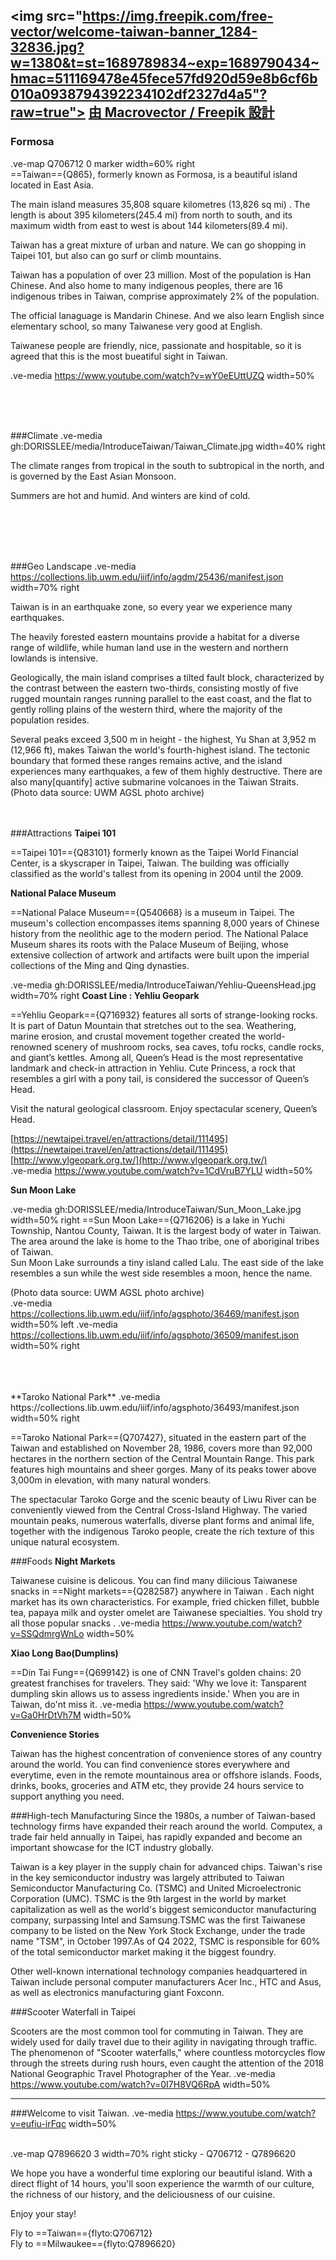 <img src="https://img.freepik.com/free-vector/welcome-taiwan-banner_1284-32836.jpg?w=1380&t=st=1689789834~exp=1689790434~hmac=511169478e45fece57fd920d59e8b6cf6b010a0938794392234102df2327d4a5"?raw=true"></img>
[由 Macrovector / Freepik 設計](http://www.freepik.com)
---
### Formosa 

.ve-map Q706712 0 marker width=60% right
<br>
==Taiwan=={Q865}, formerly known as Formosa, is a beautiful island located in East Asia. 

The main island measures 35,808 square kilometres (13,826 sq mi) . The length is about 395 kilometers(245.4 mi) from north to south, and its maximum width from east to west is about 144 kilometers(89.4 mi). 

Taiwan has a great mixture of urban and nature. We can go shopping in Taipei 101,  but also can go surf or climb mountains.

Taiwan has a population of over 23 million. Most of the population is Han Chinese. And also home to many indigenous peoples, there are 16 indigenous tribes in Taiwan, comprise approximately 2% of the population. 

The official lanaguage is Mandarin Chinese. And we also learn English since elementary school, so many Taiwanese very good at English. 

Taiwanese people are friendly, nice, passionate and hospitable, so it is agreed that this is the most bueatiful sight in Taiwan.

.ve-media https://www.youtube.com/watch?v=wY0eEUttUZQ width=50%


<br>
<br>
<br>

###Climate
.ve-media gh:DORISSLEE/media/IntroduceTaiwan/Taiwan_Climate.jpg width=40% right

The climate ranges from tropical in the south to subtropical in the north, and is governed by the East Asian Monsoon. 
<br>

Summers are hot and humid. And winters are kind of cold.

<br>
<br>
<br>
<br>




###Geo Landscape
.ve-media  https://collections.lib.uwm.edu/iiif/info/agdm/25436/manifest.json width=70% right


Taiwan is in an earthquake zone, so every year we experience many earthquakes.

The heavily forested eastern mountains provide a habitat for a diverse range of wildlife, while human land use in the western and northern lowlands is intensive.

Geologically, the main island comprises a tilted fault block, characterized by the contrast between the eastern two-thirds, consisting mostly of five rugged mountain ranges running parallel to the east coast, and the flat to gently rolling plains of the western third, where the majority of the population resides. 

Several peaks exceed 3,500 m in height - the highest, Yu Shan at 3,952 m (12,966 ft), makes Taiwan the world's fourth-highest island. The tectonic boundary that formed these ranges remains active, and the island experiences many earthquakes, a few of them highly destructive. There are also many[quantify] active submarine volcanoes in the Taiwan Straits.
(Photo data source: UWM AGSL photo archive)
<br>
<br>
<br>
 
###Attractions
**Taipei 101**

==Taipei 101=={Q83101}  formerly known as the Taipei World Financial Center, is a skyscraper in Taipei, Taiwan. The building was officially classified as the world's tallest from its opening in 2004 until the 2009.

**National Palace Museum**

==National Palace Museum=={Q540668} is a museum in Taipei.  The museum's collection encompasses items spanning 8,000 years of Chinese history from the neolithic age to the modern period. The National Palace Museum shares its roots with the Palace Museum of Beijing, whose extensive collection of artwork and artifacts were built upon the imperial collections of the Ming and Qing dynasties.

.ve-media gh:DORISSLEE/media/IntroduceTaiwan/Yehliu-QueensHead.jpg width=70% right
**Coast Line : Yehliu Geopark**

==Yehliu Geopark=={Q716932}  features all sorts of strange-looking rocks. It is part of Datun Mountain that stretches out to the sea. Weathering, marine erosion, and crustal movement together created the world-renowned scenery of mushroom rocks, sea caves, tofu rocks, candle rocks, and giant’s kettles. Among all, Queen’s Head is the most representative landmark and check-in attraction in Yehliu. Cute Princess, a rock that resembles a girl with a pony tail, is considered the successor of Queen’s Head.<br>

Visit the natural geological classroom. Enjoy spectacular scenery, Queen’s Head.

[https://newtaipei.travel/en/attractions/detail/111495](https://newtaipei.travel/en/attractions/detail/111495)<br>
[http://www.ylgeopark.org.tw/](http://www.ylgeopark.org.tw/)<br>
.ve-media https://www.youtube.com/watch?v=1CdVruB7YLU width=50%

**Sun Moon Lake**

.ve-media gh:DORISSLEE/media/IntroduceTaiwan/Sun_Moon_Lake.jpg width=50% right
==Sun Moon Lake=={Q716206} is a lake in Yuchi Township, Nantou County, Taiwan. It is the largest body of water in Taiwan. The area around the lake is home to the Thao tribe, one of aboriginal tribes of Taiwan. 
<br>
Sun Moon Lake surrounds a tiny island called Lalu. The east side of the lake resembles a sun while the west side resembles a moon, hence the name.

(Photo data source: UWM AGSL photo archive)
<br>
.ve-media  https://collections.lib.uwm.edu/iiif/info/agsphoto/36469/manifest.json width=50% left
.ve-media https://collections.lib.uwm.edu/iiif/info/agsphoto/36509/manifest.json width=50% right

<br>
<br>
<br>
**Taroko National Park**
.ve-media https://collections.lib.uwm.edu/iiif/info/agsphoto/36493/manifest.json width=50% right

==Taroko National Park=={Q707427}, situated in the eastern part of the Taiwan and established on November 28, 1986, covers more than 92,000 hectares in the northern section of the Central Mountain Range. This park features high mountains and sheer gorges. Many of its peaks tower above 3,000m in elevation, with many natural wonders. 

The spectacular Taroko Gorge and the scenic beauty of Liwu River can be conveniently viewed from the Central Cross-Island Highway. The varied mountain peaks, numerous waterfalls, diverse plant forms and animal life, together with the indigenous Taroko people, create the rich texture of this unique natural ecosystem.

###Foods
**Night Markets**

Taiwanese cuisine is delicous. You can find  many dilicious Taiwanese snacks in ==Night markets=={Q282587} anywhere in Taiwan . Each night market has its own characteristics. For example, fried chicken fillet,  bubble tea, papaya milk and oyster omelet are Taiwanese specialties. You shold try all those popular snacks .
.ve-media https://www.youtube.com/watch?v=SSQdmrgWnLo width=50%


**Xiao Long Bao(Dumplins)**

==Din Tai Fung=={Q699142} is one of CNN Travel's golden chains: 20 greatest franchises for travelers. They said: 'Why we love it: Tansparent dumpling skin allows us to assess ingredients inside.' When you are in Taiwan, do'nt miss it.
.ve-media https://www.youtube.com/watch?v=Ga0HrDtVh7M width=50%

**Convenience Stories**

Taiwan has the highest concentration of convenience stores of any country around the world. You can find convenience stores everywhere and everytime, even in the remote mountainous area or offshore islands. Foods, drinks,  books, groceries and ATM etc, they provide 24 hours service to support anything you need.

###High-tech Manufacturing
Since the 1980s, a number of Taiwan-based technology firms have expanded their reach around the world. Computex, a trade fair held annually in Taipei, has rapidly expanded and become an important showcase for the ICT industry globally. 

Taiwan is a key player in the supply chain for advanced chips. Taiwan's rise in the key semiconductor industry was largely attributed to Taiwan Semiconductor Manufacturing Co. (TSMC) and United Microelectronic Corporation (UMC). TSMC is the 9th largest in the world by market capitalization as well as the world's biggest semiconductor manufacturing company, surpassing Intel and Samsung.TSMC was the first Taiwanese company to be listed on the New York Stock Exchange, under the trade name "TSM", in October 1997.As of Q4 2022, TSMC is responsible for 60% of the total semiconductor market making it the biggest foundry.

Other well-known international technology companies headquartered in Taiwan include personal computer manufacturers Acer Inc., HTC and Asus, as well as electronics manufacturing giant Foxconn.

###Scooter Waterfall in Taipei

Scooters are the most common tool for commuting in Taiwan. They are widely used for daily travel due to their agility in navigating through traffic. The phenomenon of "Scooter waterfalls," where countless motorcycles flow through the streets during rush hours, even caught the attention of the 2018 National Geographic Travel Photographer of the Year.
.ve-media https://www.youtube.com/watch?v=0I7H8VQ6RpA width=50%


---
###Welcome to visit Taiwan.
.ve-media https://www.youtube.com/watch?v=eufiu-irFqc width=50%

<br>
.ve-map Q7896620 3  width=70% right sticky
    - Q706712 
    - Q7896620
    
We hope you have a wonderful time exploring our beautiful island. With a direct flight of 14 hours, you'll soon experience the warmth of our culture, the richness of our history, and the deliciousness of our cuisine. 

Enjoy your stay!

Fly to ==Taiwan=={flyto:Q706712}  
Fly to ==Milwaukee=={flyto:Q7896620}  
<br>
<br>
<br> 
<br>
<br>
  